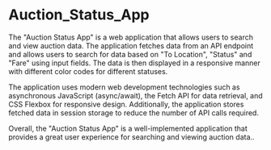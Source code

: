 # Auction_Status_App

The "Auction Status App" is a web application that allows users to search and view auction data. 
The application fetches data from an API endpoint and allows users to search for data based on "To Location", "Status" and "Fare" using input fields.
The data is then displayed in a responsive manner with different color codes for different statuses.

The application uses modern web development technologies such as asynchronous JavaScript (async/await), the Fetch API for data retrieval, 
and CSS Flexbox for responsive design. Additionally, the application stores fetched data in session storage to reduce the number of API calls required.

Overall, the "Auction Status App" is a well-implemented application that provides a great user experience for searching and viewing auction data.. 
